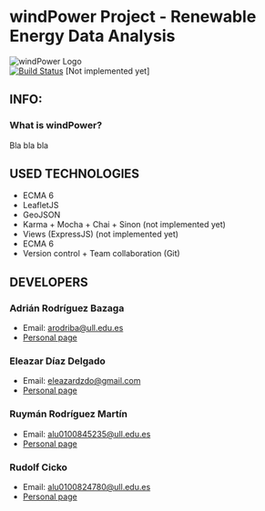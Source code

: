 # windPower Project - Renewable Energy Data Analysis 

![windPower Logo](https://raw.githubusercontent.com/AdrianBZG/windPower_Project/master/resources/images/Logo.jpg?token=AH5FglpAzqIPjqeEqwPxcE33HtS66Pc1ks5XOZsVwA%3D%3D "windPower Logo")<br>
[![Build Status](https://travis-ci.org/LambdaCode/AJAX-ECMA6-Modules-Files.svg?branch=master)](https://travis-ci.org/LambdaCode/AJAX-ECMA6-Modules-Files) [Not implemented yet]


## INFO:

### What is windPower?

Bla bla bla

## USED TECHNOLOGIES
- ECMA 6 <br>
- LeafletJS <br>
- GeoJSON <br>
- Karma + Mocha + Chai + Sinon (not implemented yet)<br>
- Views (ExpressJS) (not implemented yet)<br>
- ECMA 6 <br>
- Version control + Team collaboration (Git) <br>

## DEVELOPERS

### Adrián Rodríguez Bazaga
  - Email: arodriba@ull.edu.es
  - [Personal page](http://adrianbzg.github.io)
  
### Eleazar Díaz Delgado
  - Email: eleazardzdo@gmail.com
  - [Personal page](http://elediaz.github.io/)
  
### Ruymán Rodríguez Martín
  - Email: alu0100845235@ull.edu.es
  - [Personal page](http://alu0100845235.github.io/)
  
### Rudolf Cicko
  - Email: alu0100824780@ull.edu.es
  - [Personal page](http://alu0100824780.github.io/)

